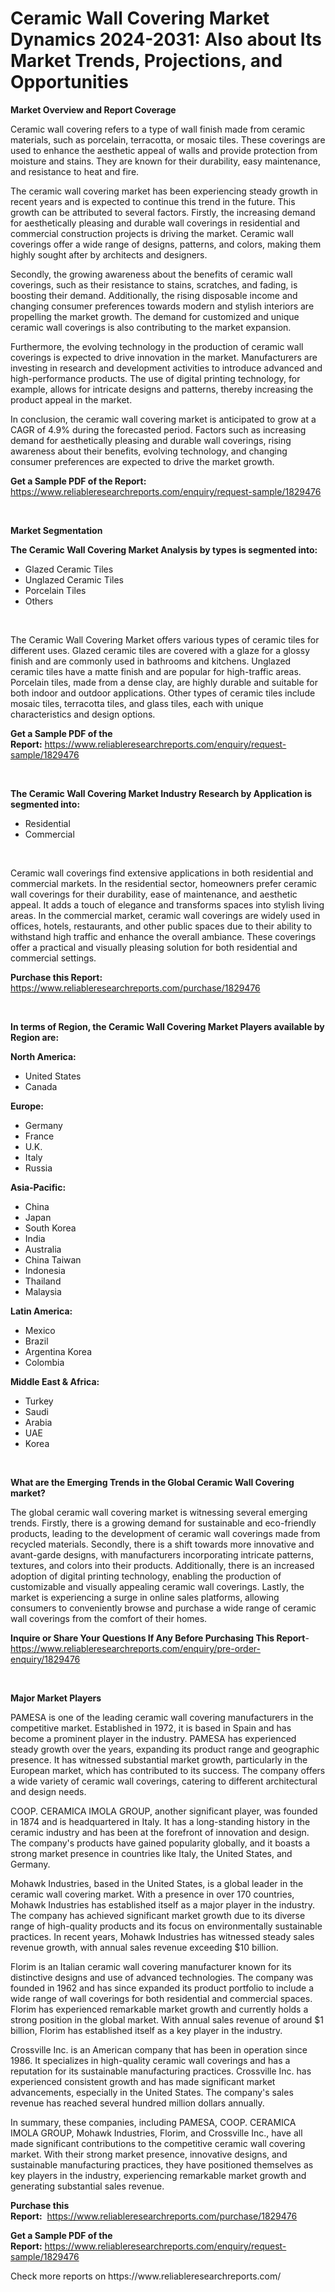 <p><h1>Ceramic Wall Covering Market Dynamics 2024-2031: Also about Its Market Trends, Projections, and Opportunities</h1></p><p><strong>Market Overview and Report Coverage</strong></p>
<p><p>Ceramic wall covering refers to a type of wall finish made from ceramic materials, such as porcelain, terracotta, or mosaic tiles. These coverings are used to enhance the aesthetic appeal of walls and provide protection from moisture and stains. They are known for their durability, easy maintenance, and resistance to heat and fire.</p><p>The ceramic wall covering market has been experiencing steady growth in recent years and is expected to continue this trend in the future. This growth can be attributed to several factors. Firstly, the increasing demand for aesthetically pleasing and durable wall coverings in residential and commercial construction projects is driving the market. Ceramic wall coverings offer a wide range of designs, patterns, and colors, making them highly sought after by architects and designers.</p><p>Secondly, the growing awareness about the benefits of ceramic wall coverings, such as their resistance to stains, scratches, and fading, is boosting their demand. Additionally, the rising disposable income and changing consumer preferences towards modern and stylish interiors are propelling the market growth. The demand for customized and unique ceramic wall coverings is also contributing to the market expansion.</p><p>Furthermore, the evolving technology in the production of ceramic wall coverings is expected to drive innovation in the market. Manufacturers are investing in research and development activities to introduce advanced and high-performance products. The use of digital printing technology, for example, allows for intricate designs and patterns, thereby increasing the product appeal in the market.</p><p>In conclusion, the ceramic wall covering market is anticipated to grow at a CAGR of 4.9% during the forecasted period. Factors such as increasing demand for aesthetically pleasing and durable wall coverings, rising awareness about their benefits, evolving technology, and changing consumer preferences are expected to drive the market growth.</p></p>
<p><strong>Get a Sample PDF of the Report:</strong> <a href="https://www.reliableresearchreports.com/enquiry/request-sample/1829476">https://www.reliableresearchreports.com/enquiry/request-sample/1829476</a></p>
<p>&nbsp;</p>
<p><strong>Market Segmentation</strong></p>
<p><strong>The Ceramic Wall Covering Market Analysis by types is segmented into:</strong></p>
<p><ul><li>Glazed Ceramic Tiles</li><li>Unglazed Ceramic Tiles</li><li>Porcelain Tiles</li><li>Others</li></ul></p>
<p>&nbsp;</p>
<p><p>The Ceramic Wall Covering Market offers various types of ceramic tiles for different uses. Glazed ceramic tiles are covered with a glaze for a glossy finish and are commonly used in bathrooms and kitchens. Unglazed ceramic tiles have a matte finish and are popular for high-traffic areas. Porcelain tiles, made from a dense clay, are highly durable and suitable for both indoor and outdoor applications. Other types of ceramic tiles include mosaic tiles, terracotta tiles, and glass tiles, each with unique characteristics and design options.</p></p>
<p><strong>Get a Sample PDF of the Report:</strong>&nbsp;<a href="https://www.reliableresearchreports.com/enquiry/request-sample/1829476">https://www.reliableresearchreports.com/enquiry/request-sample/1829476</a></p>
<p>&nbsp;</p>
<p><strong>The Ceramic Wall Covering Market Industry Research by Application is segmented into:</strong></p>
<p><ul><li>Residential</li><li>Commercial</li></ul></p>
<p>&nbsp;</p>
<p><p>Ceramic wall coverings find extensive applications in both residential and commercial markets. In the residential sector, homeowners prefer ceramic wall coverings for their durability, ease of maintenance, and aesthetic appeal. It adds a touch of elegance and transforms spaces into stylish living areas. In the commercial market, ceramic wall coverings are widely used in offices, hotels, restaurants, and other public spaces due to their ability to withstand high traffic and enhance the overall ambiance. These coverings offer a practical and visually pleasing solution for both residential and commercial settings.</p></p>
<p><strong>Purchase this Report:</strong>&nbsp; <a href="https://www.reliableresearchreports.com/purchase/1829476">https://www.reliableresearchreports.com/purchase/1829476</a></p>
<p>&nbsp;</p>
<p><strong>In terms of Region, the Ceramic Wall Covering Market Players available by Region are:</strong></p>
<p>
    <p> <strong> North America: </strong>
        <ul>
            <li>United States</li>
            <li>Canada</li>
        </ul>
        </p> 
    <p> <strong> Europe: </strong>
        <ul>
            <li>Germany</li>
            <li>France</li>
            <li>U.K.</li>
            <li>Italy</li>
            <li>Russia</li>
        </ul>
        </p> 
    <p> <strong> Asia-Pacific: </strong>
        <ul>
            <li>China</li>
            <li>Japan</li>
            <li>South Korea</li>
            <li>India</li>
            <li>Australia</li>
            <li>China Taiwan</li>
            <li>Indonesia</li>
            <li>Thailand</li>
            <li>Malaysia</li>
        </ul>
        </p> 
    <p> <strong> Latin America: </strong>
        <ul>
            <li>Mexico</li>
            <li>Brazil</li>
            <li>Argentina Korea</li>
            <li>Colombia</li>
        </ul>
        </p> 
    <p> <strong> Middle East & Africa: </strong>
        <ul>
            <li>Turkey</li>
            <li>Saudi</li>
            <li>Arabia</li>
            <li>UAE</li>
            <li>Korea</li>
        </ul>
    </p>
    </p>
<p>&nbsp;</p>
<p><strong>What are the Emerging Trends in the Global Ceramic Wall Covering market?</strong></p>
<p><p>The global ceramic wall covering market is witnessing several emerging trends. Firstly, there is a growing demand for sustainable and eco-friendly products, leading to the development of ceramic wall coverings made from recycled materials. Secondly, there is a shift towards more innovative and avant-garde designs, with manufacturers incorporating intricate patterns, textures, and colors into their products. Additionally, there is an increased adoption of digital printing technology, enabling the production of customizable and visually appealing ceramic wall coverings. Lastly, the market is experiencing a surge in online sales platforms, allowing consumers to conveniently browse and purchase a wide range of ceramic wall coverings from the comfort of their homes.</p></p>
<p><strong>Inquire or Share Your Questions If Any Before Purchasing This Report</strong>- <a href="https://www.reliableresearchreports.com/enquiry/pre-order-enquiry/1829476">https://www.reliableresearchreports.com/enquiry/pre-order-enquiry/1829476</a></p>
<p>&nbsp;</p>
<p><strong>Major Market Players</strong></p>
<p><p>PAMESA is one of the leading ceramic wall covering manufacturers in the competitive market. Established in 1972, it is based in Spain and has become a prominent player in the industry. PAMESA has experienced steady growth over the years, expanding its product range and geographic presence. It has witnessed substantial market growth, particularly in the European market, which has contributed to its success. The company offers a wide variety of ceramic wall coverings, catering to different architectural and design needs.</p><p>COOP. CERAMICA IMOLA GROUP, another significant player, was founded in 1874 and is headquartered in Italy. It has a long-standing history in the ceramic industry and has been at the forefront of innovation and design. The company's products have gained popularity globally, and it boasts a strong market presence in countries like Italy, the United States, and Germany.</p><p>Mohawk Industries, based in the United States, is a global leader in the ceramic wall covering market. With a presence in over 170 countries, Mohawk Industries has established itself as a major player in the industry. The company has achieved significant market growth due to its diverse range of high-quality products and its focus on environmentally sustainable practices. In recent years, Mohawk Industries has witnessed steady sales revenue growth, with annual sales revenue exceeding $10 billion.</p><p>Florim is an Italian ceramic wall covering manufacturer known for its distinctive designs and use of advanced technologies. The company was founded in 1962 and has since expanded its product portfolio to include a wide range of wall coverings for both residential and commercial spaces. Florim has experienced remarkable market growth and currently holds a strong position in the global market. With annual sales revenue of around $1 billion, Florim has established itself as a key player in the industry.</p><p>Crossville Inc. is an American company that has been in operation since 1986. It specializes in high-quality ceramic wall coverings and has a reputation for its sustainable manufacturing practices. Crossville Inc. has experienced consistent growth and has made significant market advancements, especially in the United States. The company's sales revenue has reached several hundred million dollars annually.</p><p>In summary, these companies, including PAMESA, COOP. CERAMICA IMOLA GROUP, Mohawk Industries, Florim, and Crossville Inc., have all made significant contributions to the competitive ceramic wall covering market. With their strong market presence, innovative designs, and sustainable manufacturing practices, they have positioned themselves as key players in the industry, experiencing remarkable market growth and generating substantial sales revenue.</p></p>
<p><strong>Purchase this Report:</strong>&nbsp;&nbsp;<a href="https://www.reliableresearchreports.com/purchase/1829476">https://www.reliableresearchreports.com/purchase/1829476</a></p>
<p></p>
<p><strong>Get a Sample PDF of the Report:</strong>&nbsp;<a href="https://www.reliableresearchreports.com/enquiry/request-sample/1829476">https://www.reliableresearchreports.com/enquiry/request-sample/1829476</a></p>
<p>Check more reports on https://www.reliableresearchreports.com/</p>